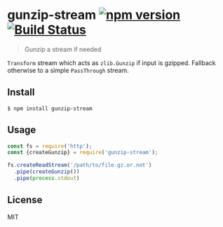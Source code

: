 # gunzip-stream [![npm version](https://img.shields.io/npm/v/gunzip-stream.svg)](https://www.npmjs.com/package/gunzip-stream) [![Build Status](https://travis-ci.org/jdesboeufs/gunzip-stream.svg?branch=master)](https://travis-ci.org/jdesboeufs/gunzip-stream)

> Gunzip a stream if needed

`Transform` stream which acts as `zlib.Gunzip` if input is gzipped. Fallback otherwise to a simple `PassThrough` stream.

## Install

```
$ npm install gunzip-stream
```


## Usage

```js
const fs = require('http');
const {createGunzip} = require('gunzip-stream');

fs.createReadStream('/path/to/file.gz.or.not')
  .pipe(createGunzip())
  .pipe(process.stdout)
```

## License

MIT
